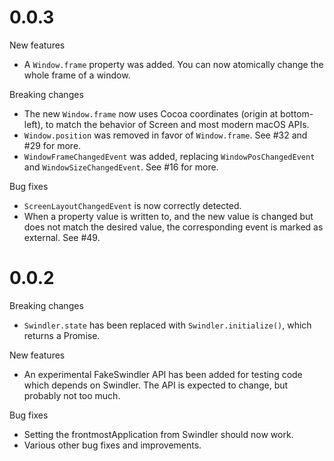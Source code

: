 0.0.3
=====

New features
- A `Window.frame` property was added. You can now atomically change the whole
  frame of a window.

Breaking changes
- The new `Window.frame` now uses Cocoa coordinates (origin at bottom-left), to
  match the behavior of Screen and most modern macOS APIs.
- `Window.position` was removed in favor of `Window.frame`. See #32 and #29 for
  more.
- `WindowFrameChangedEvent` was added, replacing `WindowPosChangedEvent` and
  `WindowSizeChangedEvent`. See #16 for more.

Bug fixes
- `ScreenLayoutChangedEvent` is now correctly detected.
- When a property value is written to, and the new value is changed but does
  not match the desired value, the corresponding event is marked as external.
  See #49.

0.0.2
=====

Breaking changes
- `Swindler.state` has been replaced with `Swindler.initialize()`, which returns
  a Promise.

New features
- An experimental FakeSwindler API has been added for testing code which depends
  on Swindler. The API is expected to change, but probably not too much.

Bug fixes
- Setting the frontmostApplication from Swindler should now work.
- Various other bug fixes and improvements.
